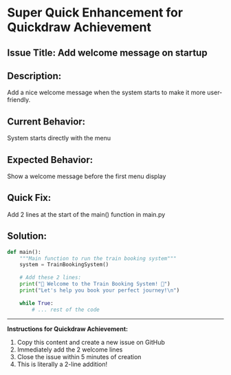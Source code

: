 # Super Quick Enhancement for Quickdraw Achievement

## Issue Title: Add welcome message on startup

## Description:
Add a nice welcome message when the system starts to make it more user-friendly.

## Current Behavior:
System starts directly with the menu

## Expected Behavior:
Show a welcome message before the first menu display

## Quick Fix:
Add 2 lines at the start of the main() function in main.py

## Solution:
```python
def main():
    """Main function to run the train booking system"""
    system = TrainBookingSystem()
    
    # Add these 2 lines:
    print("🎉 Welcome to the Train Booking System! 🎉")
    print("Let's help you book your perfect journey!\n")
    
    while True:
        # ... rest of the code
```

---

**Instructions for Quickdraw Achievement:**
1. Copy this content and create a new issue on GitHub
2. Immediately add the 2 welcome lines
3. Close the issue within 5 minutes of creation
4. This is literally a 2-line addition!
